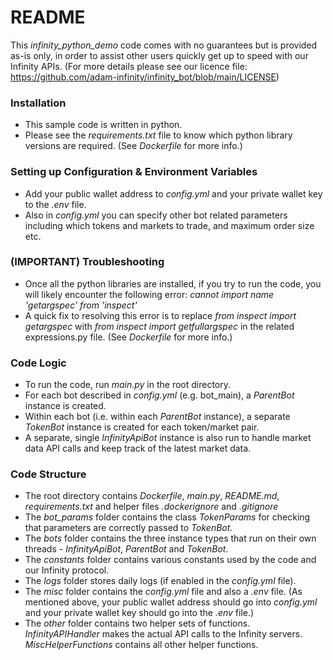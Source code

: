 # README #

This *infinity_python_demo* code comes with no guarantees but is provided as-is only, in order to assist other users 
quickly get up to speed with our Infinity APIs. (For more details please see our licence file: https://github.com/adam-infinity/infinity_bot/blob/main/LICENSE)

### Installation ###

* This sample code is written in python.
* Please see the *requirements.txt* file to know which python library versions are required.
(See *Dockerfile* for more info.)

### Setting up Configuration & Environment Variables ###

* Add your public wallet address to *config.yml* and your private wallet key to the *.env* file.
* Also in *config.yml* you can specify other bot related parameters including which tokens and markets to trade, and 
maximum order size etc.

### (IMPORTANT) Troubleshooting ###

* Once all the python libraries are installed, if you try to run the code, you will likely encounter the following error:
*cannot import name 'getargspec' from 'inspect'*
* A quick fix to resolving this error is to replace *from inspect import getargspec* with 
*from inspect import getfullargspec* in the related expressions.py file. (See *Dockerfile* for more info.)

### Code Logic ###

* To run the code, run *main.py* in the root directory.
* For each bot described in *config.yml* (e.g. bot_main), a *ParentBot* instance is created.
* Within each bot (i.e. within each *ParentBot* instance), a separate *TokenBot* instance is created for each token/market 
pair.
* A separate, single *InfinityApiBot* instance is also run to handle market data API calls and keep track of the latest
market data.

### Code Structure ###

* The root directory contains *Dockerfile*, *main.py*, *README.md*, *requirements.txt* and helper files *.dockerignore*
and *.gitignore*
* The *bot_params* folder contains the class *TokenParams* for checking that parameters are correctly passed to
*TokenBot.*
* The *bots* folder contains the three instance types that run on their own threads - *InfinityApiBot*, *ParentBot* and
*TokenBot*.
* The *constants* folder contains various constants used by the code and our Infinity protocol.
* The *logs* folder stores daily logs (if enabled in the *config.yml* file).
* The *misc* folder contains the *config.yml* file and also a *.env* file. (As mentioned above, your public wallet 
address should go into *config.yml* and your private wallet key should go into the *.env* file.)
* The *other* folder contains two helper sets of functions. *InfinityAPIHandler* makes the actual API calls to the 
Infinity servers. *MiscHelperFunctions* contains all other helper functions.
